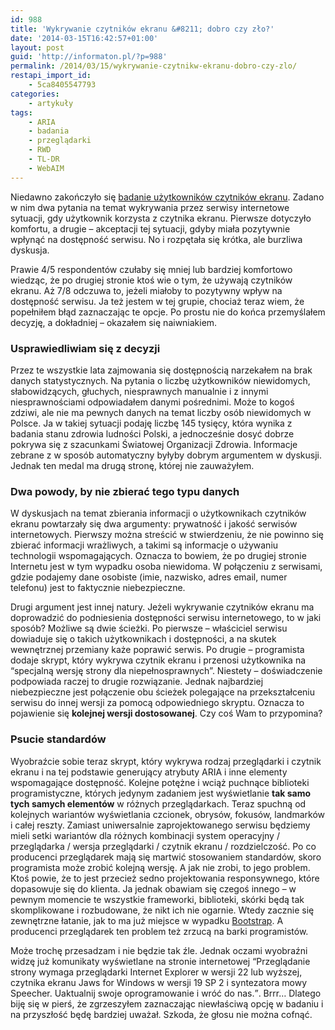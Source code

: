 ```yaml
---
id: 988
title: 'Wykrywanie czytników ekranu &#8211; dobro czy zło?'
date: '2014-03-15T16:42:57+01:00'
layout: post
guid: 'http://informaton.pl/?p=988'
permalink: /2014/03/15/wykrywanie-czytnikw-ekranu-dobro-czy-zlo/
restapi_import_id:
    - 5ca8405547793
categories:
    - artykuły
tags:
    - ARIA
    - badania
    - przeglądarki
    - RWD
    - TL-DR
    - WebAIM
---
```


Niedawno zakończyło się [badanie użytkowników czytników ekranu](http://informaton.pl/?p=966). Zadano w nim dwa pytania na temat wykrywania przez serwisy internetowe sytuacji, gdy użytkownik korzysta z czytnika ekranu. Pierwsze dotyczyło komfortu, a drugie – akceptacji tej sytuacji, gdyby miała pozytywnie wpłynąć na dostępność serwisu. No i rozpętała się krótka, ale burzliwa dyskusja.

Prawie 4/5 respondentów czułaby się mniej lub bardziej komfortowo wiedząc, że po drugiej stronie ktoś wie o tym, że używają czytników ekranu. Aż 7/8 odczuwa to, jeżeli miałoby to pozytywny wpływ na dostępność serwisu. Ja też jestem w tej grupie, chociaż teraz wiem, że popełniłem błąd zaznaczając te opcje. Po prostu nie do końca przemyślałem decyzję, a dokładniej – okazałem się naiwniakiem.

### Usprawiedliwiam się z decyzji

Przez te wszystkie lata zajmowania się dostępnością narzekałem na brak danych statystycznych. Na pytania o liczbę użytkowników niewidomych, słabowidzących, głuchych, niesprawnych manualnie i z innymi niesprawnościami odpowiadałem danymi pośrednimi. Może to kogoś zdziwi, ale nie ma pewnych danych na temat liczby osób niewidomych w Polsce. Ja w takiej sytuacji podaję liczbę 145 tysięcy, która wynika z badania stanu zdrowia ludności Polski, a jednocześnie dosyć dobrze pokrywa się z szacunkami Światowej Organizacji Zdrowia. Informacje zebrane z w sposób automatyczny byłyby dobrym argumentem w dyskusji. Jednak ten medal ma drugą stronę, której nie zauważyłem.

### Dwa powody, by nie zbierać tego typu danych

W dyskusjach na temat zbierania informacji o użytkownikach czytników ekranu powtarzały się dwa argumenty: prywatność i jakość serwisów internetowych. Pierwszy można streścić w stwierdzeniu, że nie powinno się zbierać informacji wrażliwych, a takimi są informacje o używaniu technologii wspomagających. Oznacza to bowiem, że po drugiej stronie Internetu jest w tym wypadku osoba niewidoma. W połączeniu z serwisami, gdzie podajemy dane osobiste (imie, nazwisko, adres email, numer telefonu) jest to faktycznie niebezpieczne.

Drugi argument jest innej natury. Jeżeli wykrywanie czytników ekranu ma doprowadzić do podniesienia dostępności serwisu internetowego, to w jaki sposób? Możliwe są dwie ścieżki. Po pierwsze – właściciel serwisu dowiaduje się o takich użytkownikach i dostępności, a na skutek wewnętrznej przemiany każe poprawić serwis. Po drugie – programista dodaje skrypt, który wykrywa czytnik ekranu i przenosi użytkownika na “specjalną wersję strony dla niepełnosprawnych”. Niestety – doświadczenie podpowiada raczej to drugie rozwiązanie. Jednak najbardziej niebezpieczne jest połączenie obu ścieżek polegające na przekształceniu serwisu do innej wersji za pomocą odpowiedniego skryptu. Oznacza to pojawienie się **kolejnej wersji dostosowanej**. Czy coś Wam to przypomina?

### Psucie standardów

Wyobraźcie sobie teraz skrypt, który wykrywa rodzaj przeglądarki i czytnik ekranu i na tej podstawie generujący atrybuty ARIA i inne elementy wspomagające dostępność. Kolejne potężne i wciąż puchnące biblioteki programistyczne, których jedynym zadaniem jest wyświetlanie **tak samo tych samych elementów** w różnych przeglądarkach. Teraz spuchną od kolejnych wariantów wyświetlania czcionek, obrysów, fokusów, landmarków i całej reszty. Zamiast uniwersalnie zaprojektowanego serwisu będziemy mieli setki wariantów dla różnych kombinacji system operacyjny / przeglądarka / wersja przeglądarki / czytnik ekranu / rozdzielczość. Po co producenci przeglądarek mają się martwić stosowaniem standardów, skoro programista może zrobić kolejną wersję. A jak nie zrobi, to jego problem. Ktoś powie, że to jest przecież sedno projektowania responsywnego, które dopasowuje się do klienta. Ja jednak obawiam się czegoś innego – w pewnym momencie te wszystkie frameworki, biblioteki, skórki będą tak skomplikowane i rozbudowane, że nikt ich nie ogarnie. Wtedy zacznie się zewnętrzne łatanie, jak to ma już miejsce w wypadku [Bootstrap](http://informaton.pl/?p=949). A producenci przeglądarek ten problem też zrzucą na barki programistów.

Może trochę przesadzam i nie będzie tak źle. Jednak oczami wyobraźni widzę już komunikaty wyświetlane na stronie internetowej <q>Przeglądanie strony wymaga przeglądarki Internet Explorer w wersji 22 lub wyższej, czytnika ekranu Jaws for Windows w wersji 19 SP 2 i syntezatora mowy Speecher. Uaktualnij swoje oprogramowanie i wróć do nas.</q>. Brrr… Dlatego biję się w pierś, że zgrzeszyłem zaznaczając niewłaściwą opcję w badaniu i na przyszłość będę bardziej uważał. Szkoda, że głosu nie można cofnąć.
